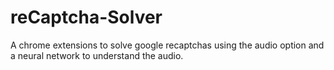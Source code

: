 # reCaptcha-Solver
A chrome extensions to solve google recaptchas using the audio option and a  neural network to understand the audio.
